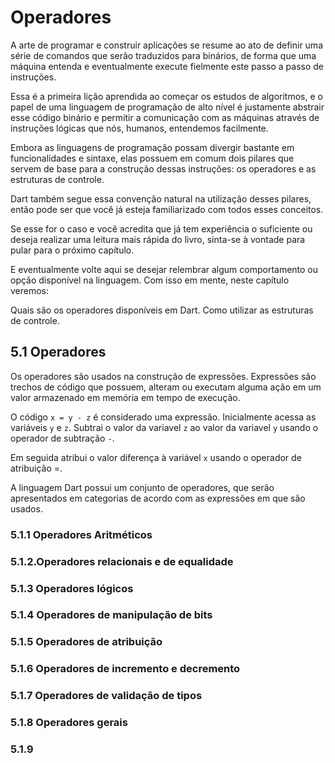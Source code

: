 # Operadores #
>
A arte de programar e construir aplicações se resume ao ato de definir uma série 
de comandos que serão traduzidos para binários, de forma que uma máquina entenda 
e eventualmente execute fielmente este passo a passo de instruções. 
>
>
Essa é a primeira lição aprendida ao começar os estudos de algoritmos, e o papel de 
uma linguagem de programação de alto nível é justamente abstrair esse código binário
e permitir a comunicação com as máquinas através de instruções lógicas que nós, 
humanos, entendemos facilmente.
>
>
Embora as linguagens de programação possam divergir bastante em funcionalidades e
sintaxe, elas possuem em comum dois pilares que servem de base para a construção 
dessas instruções: os operadores e as estruturas de controle. 
>
>
Dart também segue essa convenção natural na utilização desses pilares, 
então pode ser que você já esteja familiarizado com todos esses conceitos.
>
Se esse for o caso e você acredita que já tem experiência o suficiente ou 
deseja realizar uma leitura mais rápida do livro, sinta-se à vontade para 
pular para o próximo capítulo.
>
E eventualmente volte aqui se desejar relembrar algum comportamento ou opção 
disponível na linguagem. Com isso em mente, neste capítulo veremos:
>
>
Quais são os operadores disponíveis em Dart. Como utilizar as estruturas de controle.
>

## 5.1 Operadores ##
>
Os operadores são usados na construção de expressões. Expressões são trechos de 
código que possuem, alteram ou executam alguma ação em um valor armazenado em memória
em tempo de execução. 
>
>
O código `x = y - z` é considerado uma expressão. Inicialmente acessa as 
variáveis `y` e `z`. Subtrai o valor da variavel `z` ao valor da variavel `y` 
usando o operador de subtração `-`.
>
>
Em seguida atribui o valor diferença à variável `x` usando o operador de atribuição =.
>
>
A linguagem Dart possui um conjunto de operadores, que serão apresentados em categorias
de acordo com as expressões em que são usados. 
>

### 5.1.1 Operadores Aritméticos ###


### 5.1.2.Operadores relacionais e de equalidade ###

### 5.1.3 Operadores lógicos ###

### 5.1.4 Operadores de manipulação de bits ###

### 5.1.5 Operadores de atribuição ###

### 5.1.6 Operadores de incremento e decremento ###

### 5.1.7 Operadores de validação de tipos ###

### 5.1.8 Operadores gerais ###

### 5.1.9 
